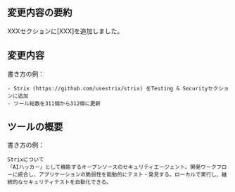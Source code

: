 <!---
# 書き方については以下のプルリクエストを参照

https://github.com/eltociear/awesome-AI-driven-development/pull/2

プルリクエストには要約、変更内容、ツールの概要を書くこと。

-->

## 変更内容の要約

XXXセクションに[XXX]を追加しました。

## 変更内容

書き方の例：

```text
- Strix (https://github.com/usestrix/strix) をTesting & Securityセクションに追加
- ツール総数を311個から312個に更新
```

## ツールの概要

書き方の例：

```text
Strixについて
「AIハッカー」として機能するオープンソースのセキュリティエージェント。開発ワークフローに統合し、アプリケーションの脆弱性を能動的にテスト・発見する。ローカルで実行し、継続的なセキュリティテストを自動化できる。
```
